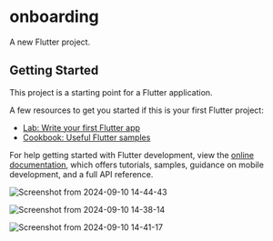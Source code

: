 # onboarding

A new Flutter project.

## Getting Started

This project is a starting point for a Flutter application.

A few resources to get you started if this is your first Flutter project:

- [Lab: Write your first Flutter app](https://docs.flutter.dev/get-started/codelab)
- [Cookbook: Useful Flutter samples](https://docs.flutter.dev/cookbook)

For help getting started with Flutter development, view the
[online documentation](https://docs.flutter.dev/), which offers tutorials,
samples, guidance on mobile development, and a full API reference.

![Screenshot from 2024-09-10 14-44-43](https://github.com/user-attachments/assets/bb83f9b7-40b4-4906-81bf-02c4ac2c53db)





![Screenshot from 2024-09-10 14-38-14](https://github.com/user-attachments/assets/301ae135-c4b1-4d7e-9f7d-309cd4f83a64)

![Screenshot from 2024-09-10 14-41-17](https://github.com/user-attachments/assets/e9ca534d-66d2-4c4f-b8e9-d03a3e074d04)
